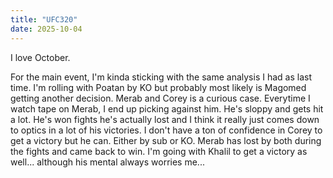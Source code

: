 ```yaml
---
title: "UFC320"
date: 2025-10-04
---
```


I love October.

For the main event, I'm kinda sticking with the same analysis I had as last time. I'm rolling with Poatan by KO but probably most likely is Magomed getting another decision. 
Merab and Corey is a curious case. Everytime I watch tape on Merab, I end up picking against him. He's sloppy and gets hit a lot. He's won fights he's actually lost and I think it really just comes down to optics in a lot of his victories. I don't have a ton of confidence in Corey to get a victory but he can. Either by sub or KO. Merab has lost by both during the fights and came back to win. 
I'm going with Khalil to get a victory as well... although his mental always worries me... 
